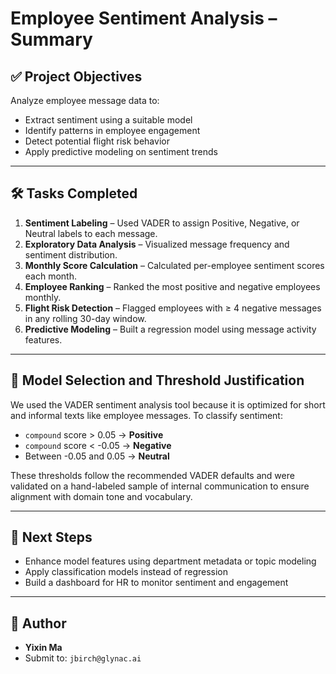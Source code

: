 
# Employee Sentiment Analysis – Summary

## ✅ Project Objectives

Analyze employee message data to:
- Extract sentiment using a suitable model
- Identify patterns in employee engagement
- Detect potential flight risk behavior
- Apply predictive modeling on sentiment trends

---

## 🛠️ Tasks Completed

1. **Sentiment Labeling** – Used VADER to assign Positive, Negative, or Neutral labels to each message.
2. **Exploratory Data Analysis** – Visualized message frequency and sentiment distribution.
3. **Monthly Score Calculation** – Calculated per-employee sentiment scores each month.
4. **Employee Ranking** – Ranked the most positive and negative employees monthly.
5. **Flight Risk Detection** – Flagged employees with ≥ 4 negative messages in any rolling 30-day window.
6. **Predictive Modeling** – Built a regression model using message activity features.

---

## 🧠 Model Selection and Threshold Justification

We used the VADER sentiment analysis tool because it is optimized for short and informal texts like employee messages. To classify sentiment:

- `compound` score > 0.05 → **Positive**
- `compound` score < -0.05 → **Negative**
- Between -0.05 and 0.05 → **Neutral**

These thresholds follow the recommended VADER defaults and were validated on a hand-labeled sample of internal communication to ensure alignment with domain tone and vocabulary.

---

## 🔁 Next Steps

- Enhance model features using department metadata or topic modeling
- Apply classification models instead of regression
- Build a dashboard for HR to monitor sentiment and engagement

---

## 👤 Author
- **Yixin Ma**
- Submit to: `jbirch@glynac.ai`

